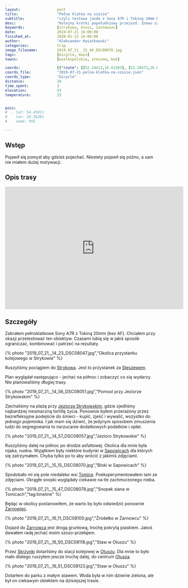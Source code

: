 ```yaml
---
layout:                 post
title:                  "Pełna klatka na szosie"
subtitle:               "czyli testowa jazda z Sony A7R i Tokiną 20mm MF"
desc:                   "Kolejny krótki popołudniowy przejazd. Znowu zachodnia część Poznania. Tym razem zabrałem tylko jeden aparat chcąc przetestować go na trasie."
keywords:               [strykowo, otusz, żarnowiec]
date:                   2019-07-21 16:00:00
finished_at:            2020-01-13 16:00:00
author:                 "Aleksander Kwiatkowski"
categories:             trip
image_filename:         2019_07_21__15_46_DSC08076.jpg
tags:                   [bicycle, main]
towns:                  [wielkopolskie, steszew, buk]

coords:                 [{"route": [[52.24412,16.61503], [52.28473,16.61777], [52.31181,16.62661], [52.32897,16.62249], [52.33988,16.61382], [52.35545,16.57795], [52.35534,16.57177]], "type": "bicycle"}]
coords_file:            "2019-07-21-pelna-klatka-na-szosie.json"
coords_type:            "bicycle"
distance:               20
time_spent:             3
elevation:              93
temperature:            25


pois:
#  - lat: 54.45911
#    lon: 18.56281
#    name: POI

---
```


[wiki-jezioro-strykowskie]: https://pl.wikipedia.org/wiki/Jezioro_Strykowskie
[wiki-strykowo]: https://pl.wikipedia.org/wiki/Strykowo
[wiki-steszew]: https://pl.wikipedia.org/wiki/St%C4%99szew
[wiki-sapowice]: https://pl.wikipedia.org/wiki/Sapowice
[wiki-tomice]: https://pl.wikipedia.org/wiki/Tomice_(powiat_pozna%C5%84ski)
[wiki-zarnowiec]: https://pl.wikipedia.org/wiki/%C5%BBarnowiec_(wojew%C3%B3dztwo_wielkopolskie)
[wiki-skrzynki]: https://pl.wikipedia.org/wiki/Skrzynki_(gmina_St%C4%99szew)
[wiki-otusz]: https://pl.wikipedia.org/wiki/Otusz

## Wstęp

Pojawił się pomysł aby gdzieś pojechać. Niestety pojawił się późno, a
sam nie miałem dużej motywacji.

## Opis trasy

<iframe height='405' width='590' frameborder='0' allowtransparency='true' scrolling='no' src='https://www.strava.com/activities/2551378807/embed/0fb0c67285898faac11dc622347062f206bdcfe8'></iframe>

## Szczegóły

Zabrałem pełnoklatkowe Sony A7R z Tokiną 20mm (bez AF). Chciałem przy
okazji przetestować ten obiektyw. Czasami lubię się w jakiś sposób ograniczać,
kombinować i patrzeć na rezultaty.

{% photo "2019_07_21__14_23_DSC08047.jpg","Okolica przystanku kolejowego w Strykowie" %}

Ruszyliśmy pociągiem do [Strykowa][wiki-strykowo].
Jest to przystanek za [Stęszewem][wiki-steszew].

Plan wyglądał następująco - jechać na północ i zobaczyć co się wydarzy. Nie
planowaliśmy długiej trasy.



{% photo "2019_07_21__14_56_DSC08051.jpg","Pomost przy Jeziorze Strykowskim" %}

Zjechaliśmy na plażę przy [Jeziorze Strykowskim][wiki-jezioro-strykowskie],
gdzie zjedliśmy najbardziej niesmaczną tortillę życia.
Ponownie byłem przerażony przez bezrefleksyjne podejście
do śmieci - kupić, zjeść i wywalić, wszystko do jednego pojemnika.
I jak mam się dziwić, że jedynym sposobem zmuszenia ludzi do segregowania to
narzucanie dodatkowych podatków i opłat.

{% photo "2019_07_21__14_57_DSC08057.jpg","Jezioro Strykowskie" %}

Ruszyliśmy dalej na północ po drodze asfaltowej. Okolica dla mnie
była nijaka, nudna. Wyjątkiem były niektóre budynki w
[Sapowicach][wiki-sapowice] dla których się zatrzymałem. Chyba tylko po to
aby wrócić z jakimiś zdjęciami.

{% photo "2019_07_21__15_15_DSC08070.jpg","Bloki w Sapowicach" %}

Spodobało mi się pole niedaleko wsi [Tomice][wiki-tomice].
Poeksperymentowałem tam ze zdjęciami. Okrągłe snopki wyglądały ciekawie
na tle zachmurzonego nieba.

{% photo "2019_07_21__15_47_DSC08078.jpg","Snopek siana w Tomicach","tag:timeline" %}

Będąc w okolicy postanowiłem, że warto by było odwiedzić ponownie
[Żarnowiec][wiki-zarnowiec].

{% photo "2019_07_21__16_11_DSC08100.jpg","Źródełko w Żarnowcu" %}

Dojazd do [Żarnowca][wiki-zarnowiec] jest drogą gruntową, trochę
pokrytą piaskiem. Jakoś dawałem radę jechać moim szoso-przełajem.

{% photo "2019_07_21__16_50_DSC08118.jpg","Staw w Otuszu" %}

Przez [Skrzynki][wiki-skrzynki] dotarliśmy do stacji kolejowej w
[Otuszu][wiki-otusz]. Dla mnie to było mało dlatego ruszyłem jescze trochę
dalej, do centrum [Otusza][wiki-otusz].

{% photo "2019_07_21__16_51_DSC08123.jpg","Staw w Otuszu" %}

Dotarłem do parku z małym stawem. Woda była w nim dziwnie zielona, ale
był on ciekawym obiektem na dzisiejszej trasie.
